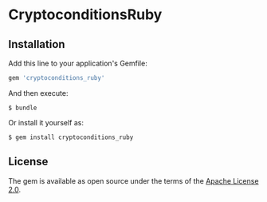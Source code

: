 # CryptoconditionsRuby

## Installation

Add this line to your application's Gemfile:

```ruby
gem 'cryptoconditions_ruby'
```

And then execute:

    $ bundle

Or install it yourself as:

    $ gem install cryptoconditions_ruby

## License

The gem is available as open source under the terms of the [Apache License 2.0](http://www.apache.org/licenses/LICENSE-2.0.html).

